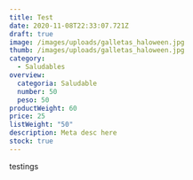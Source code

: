 ```yaml
---
title: Test
date: 2020-11-08T22:33:07.721Z
draft: true
image: /images/uploads/galletas_haloween.jpg
thumb: /images/uploads/galletas_haloween.jpg
category:
  - Saludables
overview:
  categoria: Saludable
  number: 50
  peso: 50
productWeight: 60
price: 25
listWeight: "50"
description: Meta desc here
stock: true
---
```

testings